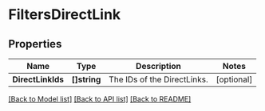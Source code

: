 # FiltersDirectLink

## Properties

Name | Type | Description | Notes
------------ | ------------- | ------------- | -------------
**DirectLinkIds** | **[]string** | The IDs of the DirectLinks. | [optional] 

[[Back to Model list]](../README.md#documentation-for-models) [[Back to API list]](../README.md#documentation-for-api-endpoints) [[Back to README]](../README.md)


